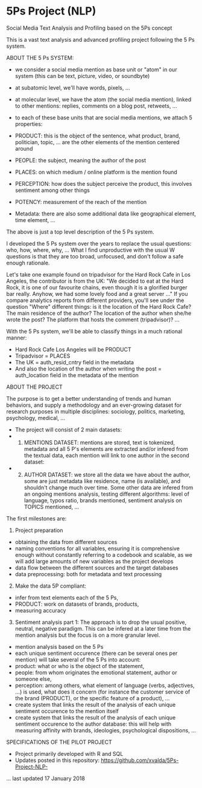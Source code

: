 # 5Ps Project (NLP)
Social Media Text Analysis and Profiling based on the 5Ps concept

This is a vast text analysis and advanced profiling project following the 5 Ps system. 

ABOUT THE 5 Ps SYSTEM: 
- we consider a social media mention as base unit or "atom" in our system (this can be text, picture, video, or soundbyte)
- at subatomic level, we'll have words, pixels, ... 
- at molecular level, we have the atom (the social media mention), linked to other mentions: replies, comments on a blog post, retweets, ...
- to each of these base units that are social media mentions, we attach 5 properties: 
- PRODUCT: this is the object of the sentence, what product, brand, politician, topic, ... are the other elements of the mention centered around
- PEOPLE: the subject, meaning the author of the post
- PLACES: on which medium / online platform is the mention found 
- PERCEPTION: how does the subject perceive the product, this involves sentiment among other things
- POTENCY: measurement of the reach of the mention

- Metadata: there are also some additional data like geographical element, time element, ... 

The above is just a top level description of the 5 Ps system. 

I developed the 5 Ps system over the years to replace the usual questions: who, how, where, why, ...
What I find unproductive with the usual W questions is that they are too broad, unfocused, and don't follow a safe enough rationale. 

Let's take one example found on tripadvisor for the Hard Rock Cafe in Los Angeles, the contributor is from the UK: 
"We decided to eat at the Hard Rock, it is one of our favourite chains, even though it is a glorified burger bar really. Anyhow, we had some lovely food and a great server ..."
If you compare analytics reports from different providers, you'll see under the question "Where" different things: is it the location of the Hard Rock Cafe? The main residence of the author? The location of the author when she/he wrote the post? The platform that hosts the comment (tripadvisor)?  ...

With the 5 Ps system, we'll be able to classify things in a much rational manner: 
- Hard Rock Cafe Los Angeles will be PRODUCT
- Tripadvisor = PLACES
- The UK = auth_resid_cntry field in the metadata
- And also the location of the author when writing the post = auth_location field in the metadata of the mention

ABOUT THE PROJECT 

The purpose is to get a better understanding of trends and human behaviors, and supply a methodology and an ever-growing dataset for research purposes in multiple disciplines: sociology, politics, marketing, psychology, medical, ...

- The project will consist of 2 main datasets: 
- 1. MENTIONS DATASET: mentions are stored, text is tokenized, metadata and all 5 P's elements are extracted and/or infered from the textual data, each mention will link to one author in the second dataset: 
- 2. AUTHOR DATASET: we store all the data we have about the author, some are just metadata like residence, name (is available), and shouldn't change much over time. 
Some other data are infered from an ongoing mentions analysis, testing different algorithms: level of language, typos ratio, brands mentioned, sentiment analysis on TOPICS mentioned, ... 

The first milestones are: 
1. Project preparation
- obtaining the data from different sources
- naming conventions for all variables, ensuring it is comprehensive enough without constantly referring to a codebook and scalable, as we will add large amounts of new variables as the project develops
- data flow between the different sources and the target databases
- data preprocessing: both for metadata and text processing 

2. Make the data 5P compliant: 
- infer from text elements each of the 5 Ps, 
- PRODUCT: work on datasets of brands, products, 
- measuring accuracy

3. Sentiment analysis part 1:
The approach is to drop the usual positive, neutral, negative paradigm. This can be infered at a later time from the mention analysis but the focus is on a more granular level. 
- mention analysis based on the 5 Ps
- each unique sentiment occurence (there can be several ones per mention) will take several of the 5 Ps into account: 
- product: what or who is the object of the statement, 
- people: from whom originates the emotional statement, author or someone else, 
- perception: among others, what element of language (verbs, adjectives, ...) is used, what does it concern (for instance the customer service of the brand (PRODUCT), or the specific feature of a product), ...
- create system that links the result of the analysis of each unique sentiment occurence to the mention itself
- create system that links the result of the analysis of each unique sentiment occurence to the author database: this will help with measuring affinity with brands, ideologies, psychological dispositions, ... 

SPECIFICATIONS OF THE PILOT PROJECT

- Project primarily developed with R and SQL
- Updates posted in this repository: https://github.com/xvalda/5Ps-Project-NLP-



... last updated 17 January 2018

